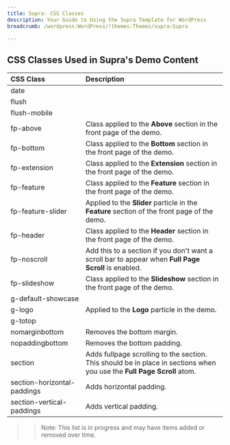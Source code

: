 ```yaml
---
title: Supra: CSS Classes
description: Your Guide to Using the Supra Template for WordPress
breadcrumb: /wordpress:WordPress/!themes:Themes/supra:Supra

---
```


## CSS Classes Used in Supra's Demo Content

| CSS Class                   | Description                                                                                                             |
| :-----                      | :-----                                                                                                                  |
| date                        |                                                                                                                         |
| flush                       |                                                                                                                         |
| flush-mobile                |                                                                                                                         |
| fp-above                    | Class applied to the **Above** section in the front page of the demo.                                                   |
| fp-bottom                   | Class applied to the **Bottom** section in the front page of the demo.                                                  |
| fp-extension                | Class applied to the **Extension** section in the front page of the demo.                                               |
| fp-feature                  | Class applied to the **Feature** section in the front page of the demo.                                                 |
| fp-feature-slider           | Applied to the **Slider** particle in the **Feature** section of the front page of the demo.                            |
| fp-header                   | Class applied to the **Header** section in the front page of the demo.                                                  |
| fp-noscroll                 | Add this to a section if you don't want a scroll bar to appear when **Full Page Scroll** is enabled.                    |
| fp-slideshow                | Class applied to the **Slideshow** section in the front page of the demo.                                               |
| g-default-showcase          |                                                                                                                         |
| g-logo                      | Applied to the **Logo** particle in the demo.                                                                           |
| g-totop                     |                                                                                                                         |
| nomarginbottom              | Removes the bottom margin.                                                                                              |
| nopaddingbottom             | Removes the bottom padding.                                                                                             |
| section                     | Adds fullpage scrolling to the section. This should be in place in sections when you use the **Full Page Scroll** atom. |
| section-horizontal-paddings | Adds horizontal padding.                                                                                                |
| section-vertical-paddings   | Adds vertical padding.                                                                                                  |

>> Note: This list is in progress and may have items added or removed over time.